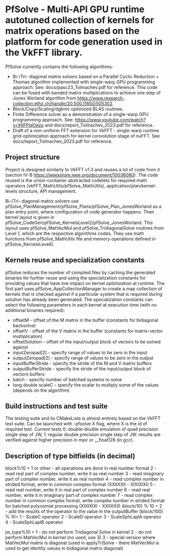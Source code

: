 # PfSolve - Multi-API GPU runtime autotuned collection of kernels for matrix operations based on the platform for code generation used in the VkFFT library.

PfSolve currently contains the following algorithms:

- Bi-/Tri- diagonal matrix solvers based on a Parallel Cyclic Reduction + Thomas algorithm implemented with single-warp GPU programming approach. See: docs/pasc23_Tolmachev.pdf for reference. This code can be fused with banded matrix multiplications to achieve one step of Jones Worland algorithm from https://www.research-collection.ethz.ch/handle/20.500.11850/505302.
- Block/Copy/Scaling/dgbmv optimized BLAS routines. 
- Finite Difference solver as a demonstration of a single-warp GPU programming approach. See: https://www.youtube.com/watch?v=lHlFPqlOezo and docs/report_Tolmachev_2023.pdf for reference.
- Draft of a non-uniform FFT extension for VkFFT - single-warp runtime grid-optimization approach for kernel convolution stage of nuFFT. See docs/report_Tolmachev_2023.pdf for reference.

## Project structure

Project is designed similarly to VkFFT v1.3 and reuses a lot of code from it (section IV-B https://ieeexplore.ieee.org/document/10036080). The code reused is the union-container abstracted codelets for required math operators (vkFFT_MathUtils/pfSolve_MathUtils), application/plan/kernel-levels structure, API management.

Bi-/Tri- diagonal matrix solvers use pfSolve_PlanManagement/pfSolve_Plans/pfSolve_Plan_JonesWorland as a plan entry point, where configuration of code generator happens. Then kernel layout is given in pfSolve_CodeGen/pfSolve_KernelsLevel2/pfSolve_JonesWorland. This layout uses pfSolve_MatVecMul and pfSolve_TridiagonalSolve routines from Level 1, which are the respective algorithms codes. They use math functions from pfSolve_MathUtils file and memory operations defined in pfSolve_KernelsLevel0.

## Kernels reuse and specialization constants

pfSolve reduces the number of compiled files by caching the generated binaries for further reuse and using the specialization constants for providing values that have low impact on kernel optimization at runtime. The first part uses pfSolve_AppCollectionManager to create a map collection of kernels that is checked against if a particular system that is required during solution has already been generated. The specialization constants can select the following parameters in each kernel at execution time (with no additional binaries required): 

- offsetM - offset of the M matrix in the buffer (constants for bidiagonal backsolve)
- offsetV - offset of the V matrix in the buffer (constants for matrix-vector multiplication)
- offsetSolution - offset of the input/output block of vectors to be solved against
- inputZeropad[2] - specify range of values to be zero in the input
- outputZeropad[2] - specify range of values to be zero in the output 
- inputBufferStride - specify the stride of the M and V matrix buffers
- outputBufferStride - specify the stride of the input/output block of vectors buffers
- batch - specify number of batched systems to solve
- long double scaleC - specify the scalar to multiply some of the values (depends on the algorithm)

## Build instructions and test suite 

The testing suite and its CMakeLists is almost entirely based on the VkFFT test suite. Can be launched with -pfsolve X flag, where X is the id of required test. Current tests 0: double-double emulation of quad precision single step of JW, 1: regular double precision single step of JW. results are verified against higher precision in mpir or __float128 (in gcc).

## Description of type bitfields (in decimal)

block%10        =   1 or other - all operations are done in real number format
                    2 - read real part of complex number, write it as real number
                    3 - read imaginary part of complex number, write it as real number
                    4 - read complex number in strided format, write in common complex format (XXIIXXII - XIXIXIXI)
                    5 - read real number, write it in real part of complex number
                    6 - read real number, write it in imaginary part of complex number
                    7 - read complex number in common complex format, write complex number in strided format for batched polynomial processing (XIXIXIXI - XXIIXXII)
(block/10) % 10 =   2 - add the results of the operator to the value in the outputBuffer
(block/100) % 10=   1 - ScaleC operator
                    2 - ScaleD operator
                    3 - ScaleSphLaplA operator
                    4 - ScaleSphLaplB operator

jw_type%10      =   1 - do not perform Tridiagonal Solve in kernel
                    2 - do not perform MatVecMul in kernel (no used, use 3)
                    3 - special version where MatVecMul matrix is diagonal (used in applyTriSolve - there MatVecMul is used to get identity values in bidiagonal matrix diagonal) 

